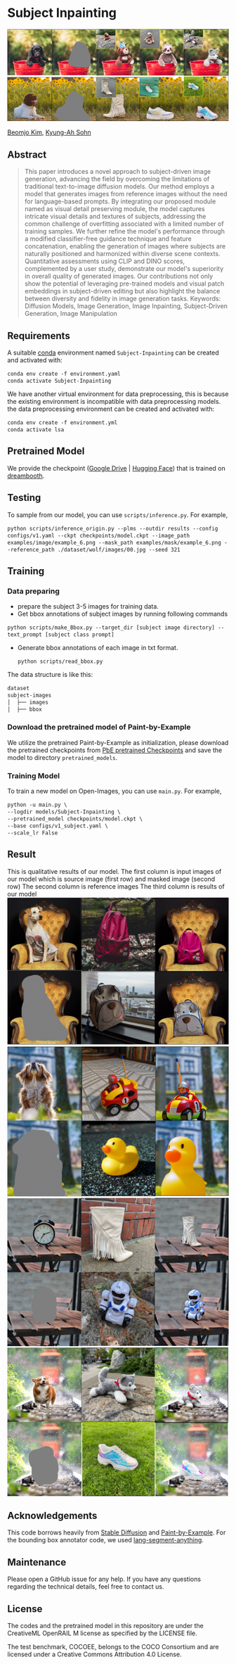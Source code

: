 # Subject Inpainting 
![Teaser](figure/expr1.png)

<!-- <br> -->
[Beomjo Kim](https://orcid.org/0000-0003-4110-1986), [Kyung-Ah Sohn](https://sites.google.com/site/kasohn/group)

## Abstract
>This paper introduces a novel approach to subject-driven image generation, advancing the field by overcoming the limitations of traditional text-to-image diffusion models. Our method employs a model that generates images from reference images without the need for language-based prompts. By integrating our proposed module named as visual detail preserving module, the model captures intricate visual details and textures of subjects, addressing the common challenge of overfitting associated with a limited number of training samples. We further refine the model's performance through a modified classifier-free guidance technique and feature concatenation, enabling the generation of images where subjects are naturally positioned and harmonized within diverse scene contexts. Quantitative assessments using CLIP and DINO scores, complemented by a user study, demonstrate our model's superiority in overall quality of generated images. Our contributions not only show the potential of leveraging pre-trained models and visual patch embeddings in subject-driven editing but also highlight the balance between diversity and fidelity in image generation tasks.
Keywords: Diffusion Models, Image Generation, Image Inpainting, Subject-Driven Generation, Image Manipulation 
>


## Requirements
A suitable [conda](https://conda.io/) environment named `Subject-Inpainting` can be created
and activated with:

```
conda env create -f environment.yaml
conda activate Subject-Inpainting
```

We have another virtual environment for data preprocessing, this is because the existing environment is incompatible with data preprocessing models. 
the data preprocessing environment can be created and activated with:

```
conda env create -f environment.yml
conda activate lsa
```

## Pretrained Model
We provide the checkpoint ([Google Drive](https://drive.google.com/file/d/15QzaTWsvZonJcXsNv-ilMRCYaQLhzR_i/view?usp=share_link) | [Hugging Face](https://huggingface.co/Fantasy-Studio/Paint-by-Example/resolve/main/model.ckpt)) that is trained on [dreambooth](https://storage.googleapis.com/openimages/web/index.html). 

## Testing

To sample from our model, you can use `scripts/inference.py`. For example, 
```
python scripts/inference_origin.py --plms --outdir results --config configs/v1.yaml --ckpt checkpoints/model.ckpt --image_path examples/image/example_6.png --mask_path examples/mask/example_6.png --reference_path ./dataset/wolf/images/00.jpg --seed 321

```


## Training

### Data preparing
- prepare the subject 3-5 images for training data.
- Get bbox annotations of subject images by running following commands
```
python scripts/make_Bbox.py --target_dir [subject image directory] --text_prompt [subject class prompt]

```
- Generate bbox annotations of each image in txt format.
    ```
    python scripts/read_bbox.py
    ```

The data structure is like this:
```
dataset
subject-images
│  ├── images
│  ├── bbox
```

### Download the pretrained model of Paint-by-Example
We utilize the pretrained Paint-by-Example as initialization, please download the pretrained checkpoints from [PbE pretrained Checkpoints](https://drive.google.com/file/d/15QzaTWsvZonJcXsNv-ilMRCYaQLhzR_i/view?usp=share_link) and save the model to directory `pretrained_models`.

### Training Model 
To train a new model on Open-Images, you can use `main.py`. For example,
```
python -u main.py \
--logdir models/Subject-Inpainting \
--pretrained_model checkpoints/model.ckpt \
--base configs/v1_subject.yaml \
--scale_lr False
```

## Result

This is qualitative results of our model. The first column is input images of our model which is source image (first row) and masked image (second row) 
The second column is reference images
The third column is results of our model
![result1](figure/result1.png)
![result2](figure/result2.png)
![result3](figure/result3.png)
![result4](figure/result4.png)


## Acknowledgements

This code borrows heavily from [Stable Diffusion](https://github.com/CompVis/stable-diffusion) and [Paint-by-Example](https://github.com/Fantasy-Studio/Paint-by-Example). For the bounding box annotator code, we used [lang-segment-anything](https://github.com/luca-medeiros/lang-segment-anything/blob/main/environment.yml).

## Maintenance

Please open a GitHub issue for any help. If you have any questions regarding the technical details, feel free to contact us.

## License
The codes and the pretrained model in this repository are under the CreativeML OpenRAIL M license as specified by the LICENSE file.

The test benchmark, COCOEE, belongs to the COCO Consortium and are licensed under a Creative Commons Attribution 4.0 License.
